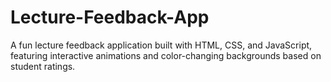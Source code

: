 # Lecture-Feedback-App
A fun lecture feedback application built with HTML, CSS, and JavaScript, featuring interactive animations and color-changing backgrounds based on student ratings.
